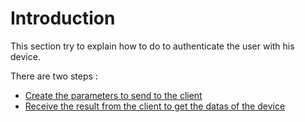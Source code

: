 # Introduction

This section try to explain how to do to authenticate the user with his device.

There are two steps :&#x20;

* [Create the parameters to send to the client](create-params.md)
* [Receive the result from the client to get the datas of the device](callback.md)
